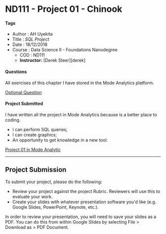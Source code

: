 # ND111 - Project 01 - Chinook

#### Tags
* Author : AH Uyekita
* Title  :  _SQL Project_
* Date   : 18/12/2018
* Course : Data Science II - Foundations Nanodegree
    * COD    : ND111
    * **Instructor:** [Derek Steer][derek]

#### Questions

All exercises of this chapter I have stored in the Mode Analytics platform.

[Optional Question][sol_ma]

[sol_ma]: https://modeanalytics.com/ah_uyekita/reports/5e871f63f8b2

#### Project Submitted

I have written all the project in Mode Analytics because is a better place to coding.

* I can perform SQL queries;
* I can create graphics;
* An opportunity to get knowledge in a new tool.

[Project 01 in Mode Analytic][project]

[project]: https://modeanalytics.com/ah_uyekita/reports/e77643786160
********************************************************************************

## Project Submission

To submit your project, please do the following:

* Review your project against the project Rubric. Reviewers will use this to evaluate your work.
* Create your slides with whatever presentation software you'd like (e.g. Google Slides, PowerPoint, Keynote, etc.).

In order to review your presentation, you will need to save your slides as a PDF. You can do this from within Google Slides by selecting File > Download as > PDF Document.
